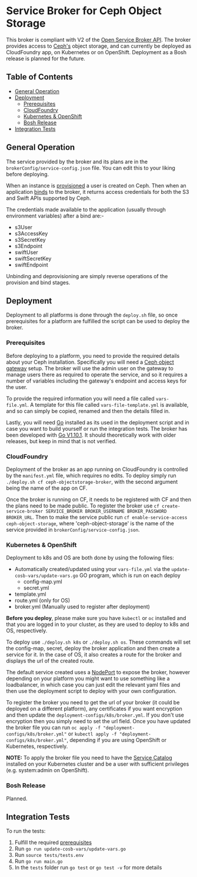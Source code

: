 # Service Broker for Ceph Object Storage

This broker is compliant with V2 of the [Open Service Broker API](https://www.openservicebrokerapi.org/). The broker provides access to [Ceph's](https://ceph.com/) object storage,
and can currently be deployed as CloudFoundry app, on Kubernetes or on OpenShift. Deployment as a Bosh release is planned for the future.

## Table of Contents

* [General Operation](#General-Operation)
* [Deployment](#Deployment)
  * [Prerequisites](#Prerequisites)
  * [CloudFoundry](#CloudFoundry)
  * [Kubernetes & OpenShift](#Kubernetes-&-OpenShift)
  * [Bosh Release](#Bosh-Release)
* [Integration Tests](#Integration-Tests)

<a name="General-Operation"></a>
## General Operation

The service provided by the broker and its plans are in the `brokerConfig/service-config.json` file. You can edit this to your liking before deploying.

When an instance is [provisioned](https://github.com/openservicebrokerapi/servicebroker/blob/master/spec.md#provisioning) a user is created on Ceph. Then when an
application [binds](https://github.com/openservicebrokerapi/servicebroker/blob/master/spec.md#binding) to the broker, it returns access credentials for both the S3 and Swift
APIs supported by Ceph.

The credentials made available to the application (usually through environment variables) after a bind are:-

* s3User
* s3AccessKey
* s3SecretKey
* s3Endpoint
* swiftUser
* swiftSecretKey
* swiftEndpoint

Unbinding and deprovisioning are simply reverse operations of the provision and bind stages.

<a name="Deployment"></a>
## Deployment

Deployment to all platforms is done through the `deploy.sh` file, so once prerequisites for a platform are fulfilled the script can be used to deploy the broker.

<a name="Prerequisites"></a>
### Prerequisites

Before deploying to a platform, you need to provide the required details about your Ceph installation. Specifically you will need a
[Ceph object gateway](http://docs.ceph.com/docs/master/radosgw/) setup. The broker will use the admin user on the gateway to manage users there as required to operate the
service, and so it requires a number of variables including the gateway's endpoint and access keys for the user.

To provide the required information you will need a file called `vars-file.yml`. A template for this file called `vars-file-template.yml` is available, and so can simply
be copied, renamed and then the details filled in.

Lastly, you will need [Go](https://golang.org/project/) installed as its used in the deployment script and in case you want to build yourself or run the integration tests.
The broker has been developed with [Go V1.10.1](https://golang.org/doc/go1.10). It should theoretically work with older releases, but keep in mind that is not verified.

<a name="CloudFoundry"></a>
### CloudFoundry

Deployment of the broker as an app running on CloudFoundry is controlled by the `manifest.yml` file, which requires no edits. To deploy simply
run `./deploy.sh cf ceph-objectstorage-broker`, with the second argument being the name of the app on CF.

Once the broker is running on CF, it needs to be registered with CF and then the plans need to be made public. To register the broker
use `cf create-service-broker SERVICE_BROKER BROKER_USERNAME BROKER_PASSWORD BROKER_URL`. Then to make the service public
run `cf enable-service-access ceph-object-storage`, where 'ceph-object-storage' is the name of the service provided in `brokerConfig/service-config.json`.

<a name="Kubernetes-&-OpenShift"></a>
### Kubernetes & OpenShift

Deployment to k8s and OS are both done by using the following files:

* Automatically created/updated using your `vars-file.yml` via the `update-cosb-vars/update-vars.go` GO program, which is run on each deploy
  * config-map.yml
  * secret.yml
* template.yml
* route.yml (only for OS)
* broker.yml (Manually used to register after deployment)

**Before you deploy**, please make sure you have `kubectl` or `oc` installed and that you are logged in to your cluster, as they are used to deploy to k8s and OS, respectively.

To deploy use `./deploy.sh k8s` or `./deploy.sh os`. These commands will set the config-map, secret, deploy the broker application and then create a service for it. In
the case of OS, it also creates a route for the broker and displays the url of the created route.

The default service created uses a [NodePort](https://kubernetes.io/docs/concepts/services-networking/service/#nodeport) to expose the broker, however depending on your
platform you might want to use something like a loadbalancer, in which case you can just edit the relevant yaml files and then use the deployment script to deploy with your
own configuration.

To register the broker you need to get the url of your broker (it could be deployed on a different platform), any certificates if you want encryption and then update
the `deployment-configs/k8s/broker.yml`. If you don't use encryption then you simply need to set the url field. Once you have updated the broker file
you can run `oc apply -f "deployment-configs/k8s/broker.yml"` or `kubectl apply -f "deployment-configs/k8s/broker.yml"`, depending if you are using OpenShift or
Kubernetes, respectively.

**NOTE:** To apply the broker file you need to have the [Service Catalog](https://kubernetes.io/docs/concepts/extend-kubernetes/service-catalog) installed on your Kubernetes
cluster and be a user with sufficient privileges (e.g. system:admin on OpenShift).

<a name="Bosh-Release"></a>
### Bosh Release

Planned.

<a name="Integration-Tests"></a>
## Integration Tests

To run the tests:
1) Fulfill the required [prerequisites](#Prerequisites)
2) Run `go run update-cosb-vars/update-vars.go`
3) Run `source tests/tests.env`
4) Run `go run main.go`
5) In the `tests` folder run `go test` or `go test -v` for more details